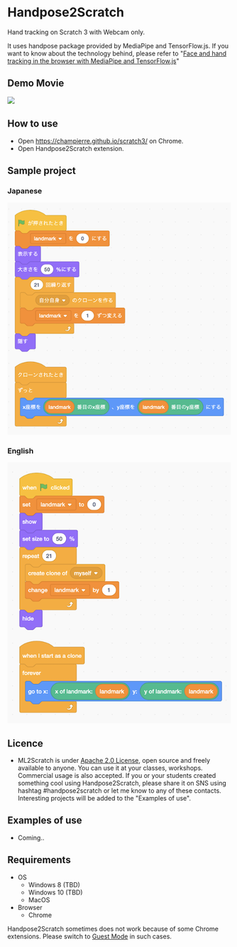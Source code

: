 # Handpose2Scratch

Hand tracking on Scratch 3 with Webcam only.

It uses handpose package provided by MediaPipe and TensorFlow.js. If you want to know about the technology behind, please refer to "[Face and hand tracking in the browser with MediaPipe and TensorFlow.js](https://blog.tensorflow.org/2020/03/face-and-hand-tracking-in-browser-with-mediapipe-and-tensorflowjs.html)"

## Demo Movie

  <img src="images/handpose.gif" width="900" />

## How to use

- Open https://champierre.github.io/scratch3/ on Chrome.
- Open Handpose2Scratch extension.

## Sample project

### Japanese

<img src="images/ja/sample_project.png" />

### English

<img src="images/en/sample_project.png" />

## Licence

- ML2Scratch is under [Apache 2.0 License](./LICENSE.md), open source and freely available to anyone. You can use it at your classes, workshops. Commercial usage is also accepted. If you or your students created something cool using Handpose2Scratch, please share it on SNS using hashtag #handpose2scratch or let me know to any of these contacts. Interesting projects will be added to the "Examples of use".

## Examples of use

- Coming..

## Requirements

- OS
  - Windows 8 (TBD)
  - Windows 10 (TBD)
  - MacOS
- Browser
  - Chrome

Handpose2Scratch sometimes does not work because of some Chrome extensions. Please switch to [Guest Mode](https://support.google.com/chrome/answer/6130773) in such cases.
